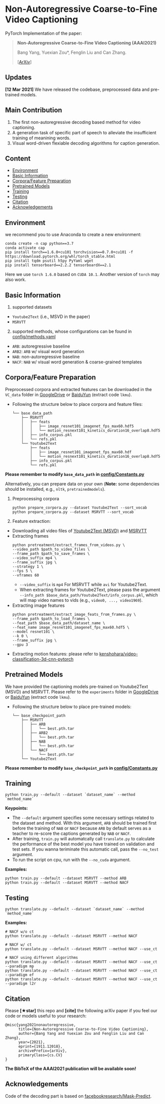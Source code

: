 # Non-Autoregressive Coarse-to-Fine Video Captioning

PyTorch Implementation of the paper:

> **Non-Autoregressive Coarse-to-Fine Video Captioning (AAAI2021)**
>
> Bang Yang, Yuexian Zou\*, Fenglin Liu and Can Zhang.
>
> [[ArXiv](https://arxiv.org/abs/1911.12018)]

## Updates

**[12 Mar 2021]** We have released the codebase, preprocessed data and pre-trained models. 

## Main Contribution
1. The first non-autoregressive decoding based method for video captioning.
2. A generation task of specific part of speech to alleviate the insufficient training of meanining words.
3. Visual word-driven flexiable decoding algorithms for caption generation.

## Content

- [Environment](#environment)
- [Basic Information](#basic-information)
- [Corpora/Feature Preparation](#corpora/feature-Preparation)
- [Pretrained Models](#pretrained-models)
- [Training](#training)
- [Testing](#testing)
- [Citation](#citation)
- [Acknowledgements](#Acknowledgements)


## Environment
we recommend you to use Anaconda to create a new environment:
```
conda create -n cap python==3.7
conda activate cap
pip install torch==1.6.0+cu101 torchvision==0.7.0+cu101 -f https://download.pytorch.org/whl/torch_stable.html
pip install tqdm psutil h5py PyYaml wget
pip install tensorboard==2.2.2 tensorboardX==2.1
```
Here we use `torch 1.6.0` based on `CUDA 10.1`. Another version of `torch` may also work.


## Basic Information
1. supported datasets
- `Youtube2Text` (i.e., MSVD in the paper)
- `MSRVTT`

2. supported methods, whose configurations can be found in [config/methods.yaml](config/methods.yaml)
- `ARB`: autoregressive baseline
- `ARB2`: `ARB` w/ visual word generation 
- `NAB`: non-autoregressive baseline
- `NACF`: `NAB` w/ visual word generation & coarse-grained templates

## Corpora/Feature Preparation
Preprocessed corpora and extracted features can be downloaded in the `VC_data` folder in [GoogleDrive](https://drive.google.com/drive/folders/1oieaYBCNw5sk3fi1cyorYxcMg2LIVXr8?usp=sharing) or [BaiduYun](https://pan.baidu.com/s/1ZMuoH_QDYjdXT2wVh5fjaw) (extract code `lkmu`).

* Following the structure below to place corpora and feature files:
    ```
    └── base_data_path
        ├── MSRVTT
        │   ├── feats
        │   │   ├── image_resnet101_imagenet_fps_max60.hdf5
        │   │   └── motion_resnext101_kinetics_duration16_overlap8.hdf5
        │   ├── info_corpus.pkl
        │   └── refs.pkl
        └── Youtube2Text
            ├── feats
            │   ├── image_resnet101_imagenet_fps_max60.hdf
            │   └── motion_resnext101_kinetics_duration16_overlap8.hdf5
            ├── info_corpus.pkl
            └── refs.pkl
    ```
**Please remember to modify `base_data_path` in [config/Constants.py](config/Constants.py)**


Alternatively, you can prepare data on your own (**Note:** some dependencies should be installed, e.g., `nltk`, `pretrainedmodels`).
1. Preprocessing corpora
    ```
    python prepare_corpora.py --dataset Youtube2Text --sort_vocab
    python prepare_corpora.py --dataset MSRVTT --sort_vocab
    ```
2. Feature extraction:
* Downloading all video files of [Youtube2Text (MSVD)](http://www.cs.utexas.edu/users/ml/clamp/videoDescription/YouTubeClips.tar) and [MSRVTT](http://ms-multimedia-challenge.com/2017/dataset)
* Extracting frames
    ```
    python pretreatment/extract_frames_from_videos.py \
    --video_path $path_to_video_files \
    --frame_path $path_to_save_frames \
    --video_suffix mp4 \
    --frame_suffix jpg \
    --strategy 1 \
    --fps 5 \
    --vframes 60
    ```
    * `--video_suffix` is `mp4` For MSRVTT while `avi` for Youtube2Text. 
    * When extracting frames for Youtube2Text, please pass the argument `--info_path $base_data_path/Youtube2Text/info_corpus.pkl`, which will map video names to vids (e.g., `video0, ..., video1969`).
* Extracting image features
    ```
    python pretreatment/extract_image_feats_from_frames.py \
    --frame_path $path_to_load_frames \
    --feat_path $base_data_path/dataset_name \
    --feat_name image_resnet101_imagenet_fps_max60.hdf5 \
    --model resnet101 \
    --k 0 \
    --frame_suffix jpg \
    --gpu 3
    ```
* Extracting motion features: please refer to [kenshohara/video-classification-3d-cnn-pytorch](https://github.com/kenshohara/video-classification-3d-cnn-pytorch)

## Pretrained Models
We have provided the captioning models pre-trained on Youtube2Text (MSVD) and MSRVTT. Please refer to the `experiments` folder in [GoogleDrive](https://drive.google.com/drive/folders/1oieaYBCNw5sk3fi1cyorYxcMg2LIVXr8?usp=sharing) or [BaiduYun](https://pan.baidu.com/s/1ZMuoH_QDYjdXT2wVh5fjaw) (extract code `lkmu`).

* Following the structure below to place pre-trained models:
    ```
    └── base_checkpoint_path
        ├── MSRVTT
        │   ├── ARB
        │   │   └── best.pth.tar
        │   ├── ARB2
        │   │   └── best.pth.tar
        │   ├── NAB
        │   │   └── best.pth.tar
        │   └── NACF
        │       └── best.pth.tar
        └── Youtube2Text
    ```

**Please remember to modify `base_checkpoint_path` in [config/Constants.py](config/Constants.py)**



## Training 

```
python train.py --default --dataset `dataset_name` --method `method_name`
```
**Keypoints:** 
- The `--default` argument specifies some necessary settings related to the dataset and method. With this argument, `ARB` should be trained first before the training of `NAB` or `NACF` because `ARB` by default serves as a teacher to re-score the captions generated by `NAB` or `NACF`.
- After training, `train.py` will automatcally call `translate.py` to calculate the performance of the best model you have trained on validation and test sets. If you wanna teriminate this automatic call, pass the `--no_test` argument.
- To run the script on cpu, run with the `--no_cuda` argument.

**Examples:**
```
python train.py --default --dataset MSRVTT --method ARB
python train.py --default --dataset MSRVTT --method NACF
```

## Testing 
```
python translate.py --default --dataset `dataset_name` --method `method_name`
```

**Examples:**
```
# NACF w/o ct
python translate.py --default --dataset MSRVTT --method NACF

# NACF w/ ct
python translate.py --default --dataset MSRVTT --method NACF --use_ct

# NACF using different algorithms
python translate.py --default --dataset MSRVTT --method NACF --use_ct --paradigm mp
python translate.py --default --dataset MSRVTT --method NACF --use_ct --paradigm ef
python translate.py --default --dataset MSRVTT --method NACF --use_ct --paradigm l2r
```


## Citation
Please **[★star]** this repo and **[cite]** the following arXiv paper if you feel our code or models useful to your research:

```
@misc{yang2021nonautoregressive,
      title={Non-Autoregressive Coarse-to-Fine Video Captioning}, 
      author={Bang Yang and Yuexian Zou and Fenglin Liu and Can Zhang},
      year={2021},
      eprint={1911.12018},
      archivePrefix={arXiv},
      primaryClass={cs.CV}
}
```
**The BibTeX of the AAAI2021 publication will be available soon!**


## Acknowledgements
Code of the decoding part is based on [facebookresearch/Mask-Predict](https://github.com/facebookresearch/Mask-Predict).
